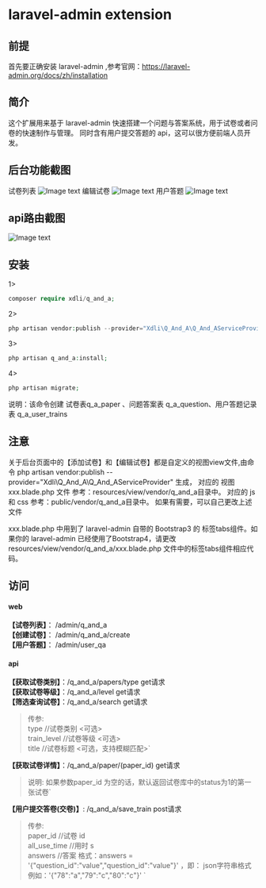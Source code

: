 laravel-admin extension
======

## 前提
首先要正确安装 laravel-admin ,参考官网：https://laravel-admin.org/docs/zh/installation

## 简介
这个扩展用来基于 laravel-admin 快速搭建一个问题与答案系统，用于试卷或者问卷的快速制作与管理。
同时含有用户提交答题的 api，这可以很方便前端人员开发。

## 后台功能截图
试卷列表
![Image text](https://raw.githubusercontent.com/xdli-ch/img-folder/master/1.png)
编辑试卷
![Image text](https://raw.githubusercontent.com/xdli-ch/img-folder/master/3.png)
用户答题
![Image text](https://raw.githubusercontent.com/xdli-ch/img-folder/master/4.png)

## api路由截图
![Image text](https://raw.githubusercontent.com/xdli-ch/img-folder/master/api.png)

## 安装

1>  
```php
composer require xdli/q_and_a;
```

2>
```php  
php artisan vendor:publish --provider="Xdli\Q_And_A\Q_And_AServiceProvider";
```

3> 
```php 
php artisan q_and_a:install;
```

4> 
```php 
php artisan migrate;
```  
说明：该命令创建 试卷表q_a_paper 、问题答案表 q_a_question、用户答题记录表 q_a_user_trains

## 注意
关于后台页面中的【添加试卷】和【编辑试卷】都是自定义的视图view文件,由命令 
php artisan vendor:publish --provider="Xdli\Q_And_A\Q_And_AServiceProvider" 生成，
对应的 视图xxx.blade.php 文件 参考：resources/view/vendor/q_and_a目录中。
对应的 js 和 css 参考：public/vendor/q_and_a目录中。
如果有需要，可以自己更改上述文件

xxx.blade.php 中用到了 laravel-admin 自带的 Bootstrap3 的 标签tabs组件。如果你的 laravel-admin 已经使用了Bootstrap4，请更改 resources/view/vendor/q_and_a/xxx.blade.php 
文件中的标签tabs组件相应代码。

## 访问
#### web
**【试卷列表】**： /admin/q_and_a  
**【创建试卷】**： /admin/q_and_a/create  
**【用户答题】**： /admin/user_qa

#### api
**【获取试卷类别】**：/q_and_a/papers/type  get请求  
**【获取试卷等级】**：/q_and_a/level  get请求  
**【筛选查询试卷】**：/q_and_a/search  get请求  
>传参:  
type //试卷类别   <可选>  
train_level //试卷等级 <可选>  
title //试卷标题 <可选，支持模糊匹配>`
  
**【获取试卷详情】**：/q_and_a/paper/(paper_id) get请求   
>说明: 如果参数paper_id 为空的话，默认返回试卷库中的status为1的第一张试卷`  

**【用户提交答卷(交卷)】**: /q_and_a/save_train  post请求  
>传参:  
paper_id   //试卷 id  
all_use_time   //用时 s  
answers  //答案  格式：answers = '{"question_id":"value","question_id":"value"}' ，即： json字符串格式  
例如：'{"78":"a","79":"c","80":"c"}'
`



